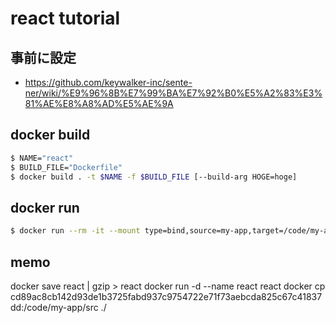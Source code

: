 # react tutorial

## 事前に設定
- https://github.com/keywalker-inc/sente-ner/wiki/%E9%96%8B%E7%99%BA%E7%92%B0%E5%A2%83%E3%81%AE%E8%A8%AD%E5%AE%9A

## docker build 

```bash
$ NAME="react"
$ BUILD_FILE="Dockerfile"
$ docker build . -t $NAME -f $BUILD_FILE [--build-arg HOGE=hoge]
```

## docker run

```bash
$ docker run --rm -it --mount type=bind,source=my-app,target=/code/my-app -p 8080:8080 $NAME
```

## memo
docker save react | gzip > react
docker run -d --name react react
docker cp cd89ac8cb142d93de1b3725fabd937c9754722e71f73aebcda825c67c41837dd:/code/my-app/src ./
